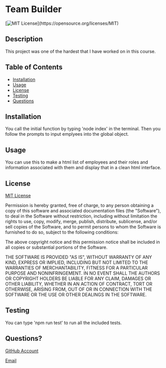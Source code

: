 # Team Builder

[![MIT License](https://img.shields.io/apm/l/atomic-design-ui.svg?)](https://opensource.org/licenses/MIT)

## Description

This project was one of the hardest that I have worked on in this course.

## Table of Contents

* [Installation](#installation)
* [Usage](#usage)
* [License](#license)
* [Testing](#testing)
* [Questions](#questions)


## Installation

You call the initial function by typing 'node index' in the terminal. Then you follow the prompts to input emplyees into the global object.

## Usage

You can use this to make a html list of employees and their roles and information associated with them and display that in a clean html interface.

## License

[MIT License](https://opensource.org/licenses/MIT)

Permission is hereby granted, free of charge, to any person obtaining a copy of this software and associated documentation files (the "Software"), to deal in the Software without restriction, including without limitation the rights to use, copy, modify, merge, publish, distribute, sublicense, and/or sell copies of the Software, and to permit persons to whom the Software is furnished to do so, subject to the following conditions:

The above copyright notice and this permission notice shall be included in all copies or substantial portions of the Software.

THE SOFTWARE IS PROVIDED "AS IS", WITHOUT WARRANTY OF ANY KIND, EXPRESS OR IMPLIED, INCLUDING BUT NOT LIMITED TO THE WARRANTIES OF MERCHANTABILITY, FITNESS FOR A PARTICULAR PURPOSE AND NONINFRINGEMENT. IN NO EVENT SHALL THE AUTHORS OR COPYRIGHT HOLDERS BE LIABLE FOR ANY CLAIM, DAMAGES OR OTHER LIABILITY, WHETHER IN AN ACTION OF CONTRACT, TORT OR OTHERWISE, ARISING FROM, OUT OF OR IN CONNECTION WITH THE SOFTWARE OR THE USE OR OTHER DEALINGS IN THE SOFTWARE.

## Testing

You can type 'npm run test' to run all the included tests.

## Questions?

[GitHub Account](https://github.com/johndavis92790/)

[Email](mailto:johndavis92790@gmail.com)